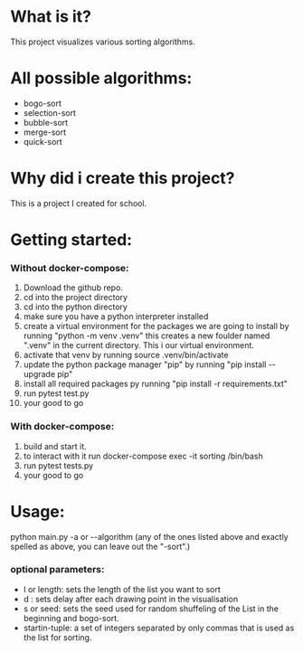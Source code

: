 # What is it?  

This project visualizes various sorting algorithms.

# All possible algorithms:  

- bogo-sort
- selection-sort
- bubble-sort
- merge-sort
- quick-sort
  
# Why did i create this project?  

This is a project I created for school.  

# Getting started:  

### Without docker-compose:
1. Download the github repo.
2. cd into the project directory
3. cd into the python directory
4. make sure you have a python interpreter installed
5. create a virtual environment for the packages we are going to install by running "python -m venv .venv"
 this creates a new foulder named ".venv" in the current directory. This i our virtual environment.
6. activate that venv by running source .venv/bin/activate
7. update the python package manager "pip" by running "pip install --upgrade pip"
8. install all required packages py running "pip install -r requirements.txt"
9. run pytest test.py
10. your good to go

### With docker-compose:
1. build and start it.
2. to interact with it run docker-compose exec -it sorting /bin/bash
3. run pytest tests.py
4. your good to go


# Usage:  

python main.py  -a or --algorithm (any of the ones listed above and exactly spelled as above, you can leave out the "-sort".)

### optional parameters:  

- l or length: sets the length of the list you want to sort  
- d : sets delay after each drawing point in the visualisation  
- s or seed: sets the seed used for random shuffeling of the List in the beginning and bogo-sort.
- startin-tuple: a set of integers separated by only commas that is used as the list for sorting.


